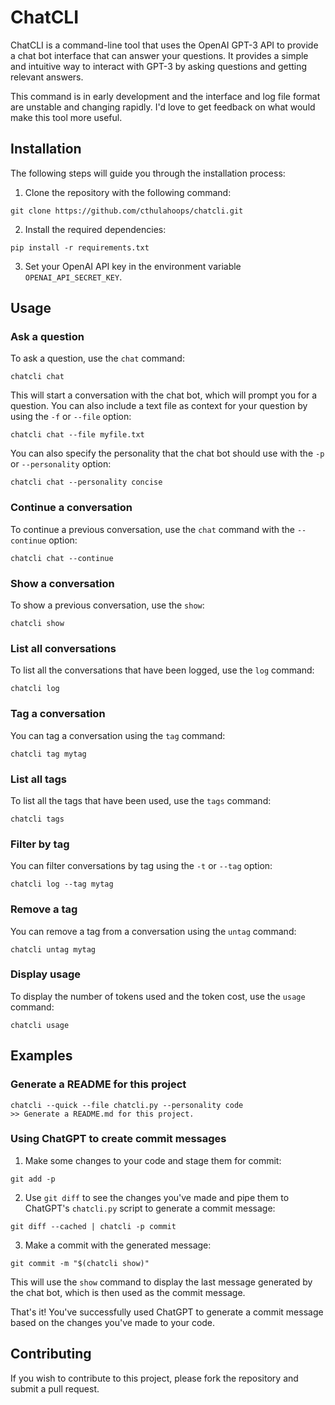 # ChatCLI

ChatCLI is a command-line tool that uses the OpenAI GPT-3 API to provide a chat
bot interface that can answer your questions. It provides a simple and
intuitive way to interact with GPT-3 by asking questions and getting relevant
answers.

This command is in early development and the interface and log file format are
unstable and changing rapidly. I'd love to get feedback on what would make this
tool more useful.

## Installation

The following steps will guide you through the installation process:

1. Clone the repository with the following command:
```
git clone https://github.com/cthulahoops/chatcli.git
```

2. Install the required dependencies:
```
pip install -r requirements.txt
```

3. Set your OpenAI API key in the environment variable `OPENAI_API_SECRET_KEY`.

## Usage

### Ask a question

To ask a question, use the `chat` command:
```
chatcli chat
```
This will start a conversation with the chat bot, which will prompt you for a question. You can also include a text file as context for your question by using the `-f` or `--file` option:
```
chatcli chat --file myfile.txt
```

You can also specify the personality that the chat bot should use with the `-p` or `--personality` option:
```
chatcli chat --personality concise
```

### Continue a conversation

To continue a previous conversation, use the `chat` command with the `--continue` option:
```
chatcli chat --continue
```

### Show a conversation

To show a previous conversation, use the `show`:
```
chatcli show
```

### List all conversations

To list all the conversations that have been logged, use the `log` command:
```
chatcli log
```

### Tag a conversation

You can tag a conversation using the `tag` command:
```
chatcli tag mytag
```

### List all tags

To list all the tags that have been used, use the `tags` command:
```
chatcli tags
```

### Filter by tag

You can filter conversations by tag using the `-t` or `--tag` option:
```
chatcli log --tag mytag
```

### Remove a tag

You can remove a tag from a conversation using the `untag` command:
```
chatcli untag mytag
```

### Display usage

To display the number of tokens used and the token cost, use the `usage` command:
```
chatcli usage
```

## Examples

### Generate a README for this project

```
chatcli --quick --file chatcli.py --personality code
>> Generate a README.md for this project.
```

### Using ChatGPT to create commit messages

1. Make some changes to your code and stage them for commit:
```
git add -p
```

2. Use `git diff` to see the changes you've made and pipe them to ChatGPT's `chatcli.py` script to generate a commit message:
```
git diff --cached | chatcli -p commit
```

3. Make a commit with the generated message:
```
git commit -m "$(chatcli show)"
```

This will use the `show` command to display the last message generated by the chat bot, which is then used as the commit message.

That's it! You've successfully used ChatGPT to generate a commit message based on the changes you've made to your code.

## Contributing

If you wish to contribute to this project, please fork the repository and submit a pull request.
